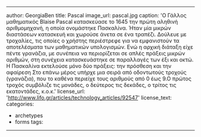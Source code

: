 ---
author: GeorgiaBen
title: Pascal
image_url: pascal.jpg
caption: 'Ο Γάλλος μαθηματικός Blaise Pascal κατασκεύασε το 1645 την πρώτη αληθινή αριθμομηχανή, η οποία ονομάστηκε Πασκαλίνα. Ήταν μία μικρών διαστάσεων κατασκευή και χωρούσε άνετα σε ένα τραπέζι. Δούλευε με τροχαλίες, τις οποίες ο χρήστης περιέστρεφε για να εμφανιστούν τα αποτελέσματα των μαθηματικών υπολογισμών. Ενώ η αρχική διάταξη είχε πέντε γρανάζια, με συνέπεια να περιορίζεται σε απλές πράξεις μικρών αριθμών, στη συνέχεια κατασκευάστηκε σε παραλλαγές των έξι και οκτώ. Η Πασκαλίνα εκτελούσε μόνο δύο πράξεις: την πρόσθεση και την αφαίρεση Στο επάνω μέρος υπήρχε μια σειρά από οδοντωτούς τροχούς (γρανάζια), που το καθένα περιείχε τους αριθμούς από 0 έως 9.Ο πρώτος τροχός συμβόλιζε τις μονάδες, ο δεύτερος τις δεκάδες, ο τρίτος τις εκατοντάδες, κ.ο.κ.'
license_url: 'http://www.lifo.gr/articles/technology_articles/92547'
license_text:
categories:
  - archetypes
  - forms
tags:
  ---
